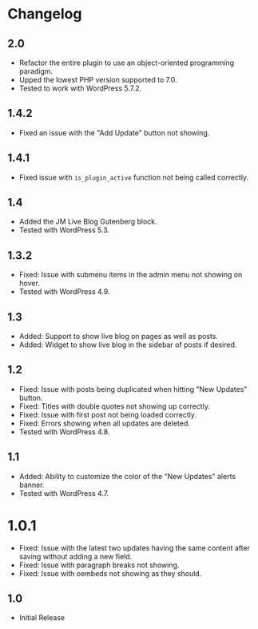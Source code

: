 # Changelog

## 2.0
- Refactor the entire plugin to use an object-oriented programming paradigm.
- Upped the lowest PHP version supported to 7.0.
- Tested to work with WordPress 5.7.2.

## 1.4.2
- Fixed an issue with the "Add Update" button not showing.

## 1.4.1
- Fixed issue with `is_plugin_active` function not being called correctly.

## 1.4
- Added the JM Live Blog Gutenberg block.
- Tested with WordPress 5.3.

## 1.3.2
- Fixed: Issue with submenu items in the admin menu not showing on hover.
- Tested with WordPress 4.9.

## 1.3
- Added: Support to show live blog on pages as well as posts.
- Added: Widget to show live blog in the sidebar of posts if desired.

## 1.2
- Fixed: Issue with posts being duplicated when hitting "New Updates" button.
- Fixed: Titles with double quotes not showing up correctly.
- Fixed: Issue with first post not being loaded correctly.
- Fixed: Errors showing when all updates are deleted.
- Tested with WordPress 4.8.

## 1.1
- Added: Ability to customize the color of the "New Updates" alerts banner.
- Tested with WordPress 4.7.

# 1.0.1
- Fixed: Issue with the latest two updates having the same content after saving without adding a new field.
- Fixed: Issue with paragraph breaks not showing.
- Fixed: Issue with oembeds not showing as they should.

## 1.0
- Initial Release
